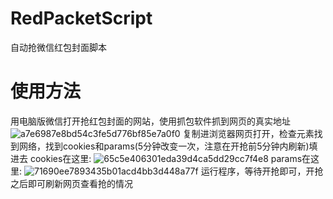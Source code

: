 # RedPacketScript
自动抢微信红包封面脚本
# 使用方法
用电脑版微信打开抢红包封面的网站，使用抓包软件抓到网页的真实地址
![a7e6987e8bd54c3fe5d776bf85e7a0f0](https://github.com/user-attachments/assets/3275369f-51b0-4c0d-8028-a9d88815af7d)
复制进浏览器网页打开，检查元素找到网络，找到cookies和params(5分钟改变一次，注意在开抢前5分钟内刷新)填进去
cookies在这里:
![65c5e406301eda39d4ca5dd29cc7f4e8](https://github.com/user-attachments/assets/b83ac1a7-e342-40e6-8dba-5dd6b205148b)
params在这里:
![71690ee7893435b01acd4bb3d448a77f](https://github.com/user-attachments/assets/f1ed30d0-c6df-4a91-8cc6-11d436a0107c)
运行程序，等待开抢即可，开抢之后即可刷新网页查看抢的情况
